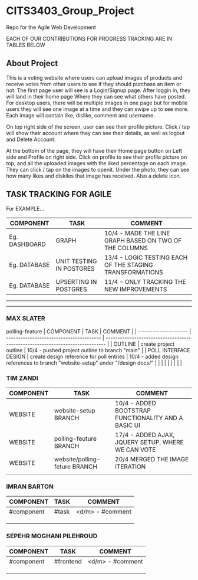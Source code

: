 # CITS3403_Group_Project

Repo for the Agile Web Development

EACH OF OUR CONTRIBUTIONS FOR PROGRESS TRACKING ARE IN TABLES BELOW

## About Project

This is a voting website where users can upload images of products and receive votes from other users to see if they should purchase an item or not.
The first page user will see is a Login/Signup page. After loggin in, they will land in their home page Where they can see what others have posted. For desktop users, there will be multiple images in one page but for mobile users they will see one image at a time and they can swipe up to see more. Each image will contain like, dislike, comment and username.

On top right side of the screen, user can see their profile picture. Click / tap will show their account where they can see their details, as well as logout and Delete Account.

At the bottom of the page, they will have their Home page button on Left side and Profile on right side. Click on profile to see their profile picture on top, and all the uploaded images with the liked percentage on each image. They can click / tap on the images to openit. Under the photo, they can see how many likes and diskiles that image has received. Also a delete icon.

## TASK TRACKING FOR AGILE

For EXAMPLE...

| COMPONENT     | TASK                     | COMMENT                                                  |
| ------------- | ------------------------ | -------------------------------------------------------- |
| Eg. DASHBOARD | GRAPH                    | 10/4 - MADE THE LINE GRAPH BASED ON TWO OF THE COLUMNS   |
| Eg. DATABASE  | UNIT TESTING IN POSTGRES | 13/4 - LOGIC TESTING EACH OF THE STAGING TRANSFORMATIONS |
| Eg. DATABASE  | UPSERTING IN POSTGRES    | 11/4 - ONLY TRACKING THE NEW IMPROVEMENTS                |

---

---

### MAX SLATER

 polling-feature
| COMPONENT             | TASK                                     | COMMENT                                                                        |
| --------------------- | ---------------------------------------- | ------------------------------------------------------------------------------ |
| OUTLINE               | create project outline                   | 10/4 - pushed project outline to branch "main"                                 |
| POLL INTERFACE DESIGN | create design reference for poll entries | 10/4 - added design references to branch "website-setup" under "/design docs/" |
|                       |                                          |                                                                                |
|                       |                                          |                                                                                |

### TIM ZANDI

| COMPONENT | TASK                          | COMMENT                                             |
| --------- | ----------------------------- | --------------------------------------------------- |
| WEBSITE   | website-setup BRANCH          | 10/4 - ADDED BOOTSTRAP FUNCTIONALITY AND A BASIC UI |
| WEBSITE   | polling-feuture BRANCH        | 17/4 - ADDED AJAX, JQUERY SETUP, WHERE WE CAN VOTE  |
| WEBSITE   | website/polling-feture BRANCH | 20/4 MERGED THE IMAGE ITERATION                     |
|           |                               |                                                     |

### IMRAN BARTON

| COMPONENT  | TASK  | COMMENT          |
| ---------- | ----- | ---------------- |
| #component | #task | <d/m> - #comment |
|            |       |                  |
|            |       |                  |
|            |       |                  |

### SEPEHR MOGHANI PILEHROUD

| COMPONENT  | TASK      | COMMENT          |
| ---------- | --------- | ---------------- |
| #component | #frontend | <d/m> - #comment |
|            |           |                  |
|            |           |                  |
|            |           |                  |
